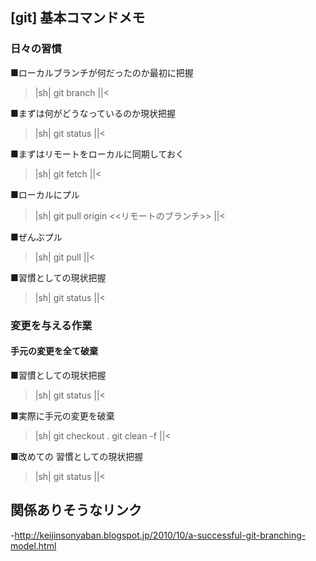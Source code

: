 ## [git] 基本コマンドメモ



### 日々の習慣


■ローカルブランチが何だったのか最初に把握
>|sh|
git branch
||<

■まずは何がどうなっているのか現状把握
>|sh|
git status
||<

■まずはリモートをローカルに同期しておく
>|sh|
git fetch
||<

■ローカルにプル
>|sh|
git pull origin <<リモートのブランチ>>
||<

■ぜんぶプル
>|sh|
git pull
||<

■習慣としての現状把握
>|sh|
git status
||<



### 変更を与える作業



#### 手元の変更を全て破棄


■習慣としての現状把握
>|sh|
git status
||<

■実際に手元の変更を破棄
>|sh|
git checkout .
git clean -f
||<

■改めての 習慣としての現状把握
>|sh|
git status
||<


## 関係ありそうなリンク

-http://keijinsonyaban.blogspot.jp/2010/10/a-successful-git-branching-model.html

